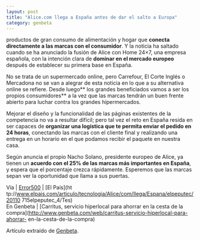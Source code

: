 ```yaml
---
layout: post
title: "Alice.com llega a España antes de dar el salto a Europa"
category: genbeta
---
```




productos de gran consumo de alimentación y hogar que **conecta directamente a
las marcas con el consumidor**. Y la noticia ha saltado cuando se ha anunciado
la fusión de Alice con Home 24×7, una empresa española, con la intención clara
de **dominar en el mercado europeo** después de establecer su primera base en
España.

No se trata de un supermercado online, pero Carrefour, El Corte Inglés o
Mercadona no se van a alegrar de esta noticia en lo que a su alternativa
online se refiere. Desde luego** los grandes beneficiados vamos a ser los
propios consumidores** a la vez que las marcas tendrán un buen frente abierto
para luchar contra los grandes hipermercados.

Mejorar el diseño y la funcionalidad de las páginas existentes de la
competencia no va a resultar difícil; pero tal vez el reto en España resida en
ser capaces de **organizar una logística que te permita enviar el pedido en 24
horas**, conectando las marcas con el cliente final y realizando una entrega
en un horario en el que podamos recibir el paquete en nuestra casa.

Según anuncia el propio Nacho Solano, presidente europeo de Alice, ya tienen
un **acuerdo con el 25% de las marcas más importantes en España**, y espera
que el porcentaje crezca rápidamente. Esperemos que las marcas sepan ver la
oportunidad que llama a sus puertas.

Vía | [Error500](http://www.error500.net/articulo/alice-espana) | [El País](ht
tp://www.elpais.com/articulo/tecnologia/Alice/com/llega/Espana/elpeputec/20110
715elpeputec_4/Tes)  
En Genbeta | [Carritus, servicio hiperlocal para ahorrar en la cesta de la
compra](http://www.genbeta.com/web/carritus-servicio-hiperlocal-para-ahorrar-
en-la-cesta-de-la-compra)

Artículo extraído de [Genbeta](http://www.genbeta.com).